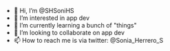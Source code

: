 - 👋 Hi, I’m @SHSoniHS
- 👀 I’m interested in app dev
- 🌱 I’m currently learning a bunch of "things"
- 💞️ I’m looking to collaborate on app dev
- 📫 How to reach me is via twitter: @Sonia_Herrero_S

<!---
SHSoniHS/SHSoniHS is a ✨ special ✨ repository because its `README.md` (this file) appears on your GitHub profile.
You can click the Preview link to take a look at your changes.
--->
